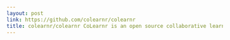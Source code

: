 ```yaml
---
layout: post
link: https://github.com/colearnr/colearnr
title: colearnr/colearnr CoLearnr is an open source collaborative learning platform
---
```

